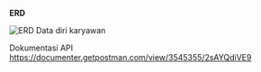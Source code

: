**ERD** 

![ERD Data diri karyawan](https://github.com/user-attachments/assets/8421ece1-6958-406e-8b33-ad2cec6649e4)

Dokumentasi API
https://documenter.getpostman.com/view/3545355/2sAYQdiVE9
